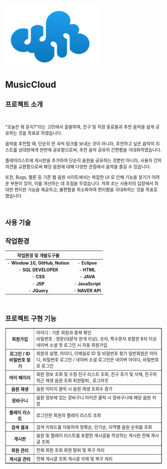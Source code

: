 
<img src="./MusicCloud/WebContent/resources/image/mainlogo.png" width="300" height="200"/>
<!-- Heading -->
<h1>MusicCloud</h1>
<div>
  <h2>프로젝트 소개</h2>
  <br>
  <p>
    "오늘은 뭐 듣지?"라는 고민에서 출발하여, 친구 및 직장 동료들과 추천
음악을 쉽게 공유하는 것을 목표로 하였습니다.
    
음악을 추천할 때, 단순히 한 곡씩 링크를 보내는 것이 아니라, 추천하고 싶은
음악의 리스트를 상대방에게 한번에 공유함으로써, 추천 음악 공유의
간편함을 극대화하였습니다.

플레이리스트에 게시판을 추가하여 단순히 음원을 공유하는 것뿐만 아니라,
사용자 간의 의견을 교환함으로써 해당 음원에 대해 다양한 관점에서 음악을
즐길 수 있습니다.

또한, Bugs, 멜론 등 기존 웹 음원 사이트에서는 복잡한 UI 로 인해 기능을
찾기가 어려운 부분이 있어, 이를 개선하는 데 초점을 두었습니다.
저희 조는 사용자의 입장에서 최대한 편리한 기능을 제공하고, 불편함을
최소화하여 편리함을 극대화하는 것을 목표로 했습니다

  </p>

  <br>

  <h2>사용 기술</h2>



## 작업환경
| 작업환경 및 개발도구들 |  |
| :--:| :--: |
| -  **Window 10, GitHub, Notion** | -  **Eclipse** |
| -  **SQL DEVELOPER** | -  **HTML** |
| -  **CSS** | -  **JAVA** |
| -  **JSP** | -  **JavaScript** |
| -  **JQuery** | -  **NAVER API** |


  <br>
  <h2>프로젝트 구현 기능</h2>
  <table border="1">
    <tr>
      <th><b>회원가입</b></th>
      <td><span>아이디 : 기존 회원과 중복 확인<br>
비밀번호 : 영문(대문자 한개 이상), 숫자, 특수문자 포함한 8자 이상
네이버 소셜 첫 로그인 시 자동 회원가입 
    </span></td>
    </tr>
    <tr>
      <th><b>로그인 / ID
비밀번호 찾기</b></th>
      <td><span>회원의 실명, 아이디, 이메일로 ID 및 비밀번호 찾기
일반회원은 아이디, 비밀번호 로그인 / 네이버 소셜 로그인은 네이버 아이디, 비밀번호로  로그인
    </span></td>
    </tr>
    <tr>
      <th><b>마이 페이지</b></th>
      <td><span>회원 정보 조회 및 수정
친구 리스트 조회, 친구  추가 및 삭제, 친구의 최근 재생 음원 조회
회원탈퇴 , 로그아웃
    </span></td>
    </tr>
    <tr>
      <th><b>음원 재생</b></th>
      <td><span>음원 이미지 클릭 시 음원 재생
조회수 증가 
    </span></td>
    </tr>
    <tr>
      <th><b>장바구니</b></th>
      <td><span>음원 정보에 있는 장바구니 아이콘 클릭 시 장바구니에 해당 음원 저장
    </span></td>
    </tr>
    <tr>
      <th><b>플레이 리스트</b></th>
      <td><span>로그인한 회원의 플레이 리스트 조회
    </span></td>
    </tr>
    <tr>
      <th><b>검색 결과</b></th>
      <td><span>검색 키워드를 이용하여 정확순, 인기순, 지역별 음원 순위를 조회
    </span></td>
    </tr>
    <tr>
      <th><b>게시판</b></th>
      <td><span>음원 및 플레이 리스트를 포함한 게시글을 작성하는 게시판
전체 게시글 조회
    </span></td>
    </tr>
    <tr>
      <th><b>회원 관리</b></th>
      <td><span>전체 회원 조회
회원 탈퇴 및 복구 처리
    </span></td>
    </tr>
    <tr>
      <th><b>게시글 관리</b></th>
      <td><span>전체 게시글 조회
게시글 삭제 및 복구 처리
    </span></td>
    </tr>
  </table>


</div>

